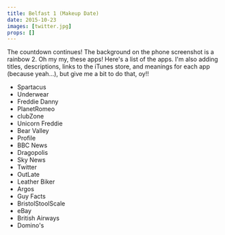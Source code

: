 ```yaml
---
title: Belfast 1 (Makeup Date)
date: 2015-10-23
images: [twitter.jpg]
props: []
---
```

The countdown continues! The background on the phone screenshot is a rainbow 2. Oh my my, these apps! Here's a list of the apps. I'm also adding titles, descriptions, links to the iTunes store, and meanings for each app (because yeah...), but give me a bit to do that, oy!!

- Spartacus
- Underwear
- Freddie Danny
- PlanetRomeo
- clubZone
- Unicorn Freddie
- Bear Valley
- Profile
- BBC News
- Dragopolis
- Sky News
- Twitter
- OutLate
- Leather Biker
- Argos
- Guy Facts
- BristolStoolScale
- eBay
- British Airways
- Domino's
